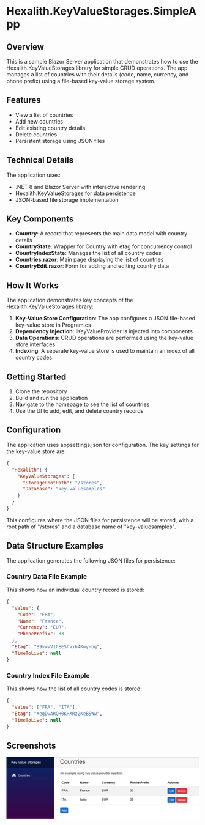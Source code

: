 # Hexalith.KeyValueStorages.SimpleApp

## Overview

This is a sample Blazor Server application that demonstrates how to use the Hexalith.KeyValueStorages library for simple CRUD operations. The app manages a list of countries with their details (code, name, currency, and phone prefix) using a file-based key-value storage system.

## Features

- View a list of countries
- Add new countries
- Edit existing country details
- Delete countries
- Persistent storage using JSON files

## Technical Details

The application uses:
- .NET 8 and Blazor Server with interactive rendering
- Hexalith.KeyValueStorages for data persistence
- JSON-based file storage implementation

## Key Components

- **Country**: A record that represents the main data model with country details
- **CountryState**: Wrapper for Country with etag for concurrency control
- **CountryIndexState**: Manages the list of all country codes
- **Countries.razor**: Main page displaying the list of countries
- **CountryEdit.razor**: Form for adding and editing country data

## How It Works

The application demonstrates key concepts of the Hexalith.KeyValueStorages library:
1. **Key-Value Store Configuration**: The app configures a JSON file-based key-value store in Program.cs
2. **Dependency Injection**: IKeyValueProvider is injected into components
3. **Data Operations**: CRUD operations are performed using the key-value store interfaces
4. **Indexing**: A separate key-value store is used to maintain an index of all country codes

## Getting Started

1. Clone the repository
2. Build and run the application
3. Navigate to the homepage to see the list of countries
4. Use the UI to add, edit, and delete country records

## Configuration

The application uses appsettings.json for configuration. The key settings for the key-value store are:

```json
{
  "Hexalith": {
    "KeyValueStorages": {
      "StorageRootPath": "/stores",
      "Database": "key-valuesamples"
    }
  }
}
```

This configures where the JSON files for persistence will be stored, with a root path of "/stores" and a database name of "key-valuesamples".

## Data Structure Examples

The application generates the following JSON files for persistence:

### Country Data File Example

This shows how an individual country record is stored:

```json
{
  "Value": {
    "Code": "FRA",
    "Name": "France",
    "Currency": "EUR",
    "PhonePrefix": 33
  },
  "Etag": "B9vwvV1CEEShvxh4Kwy-bg",
  "TimeToLive": null
}
```

### Country Index File Example

This shows how the list of all country codes is stored:

```json
{
  "Value": ["FRA", "ITA"],
  "Etag": "XegDwARQH0KHXRz2KeBSWw",
  "TimeToLive": null
}
```

## Screenshots

![Sample Screenshot](sample.jpg)
